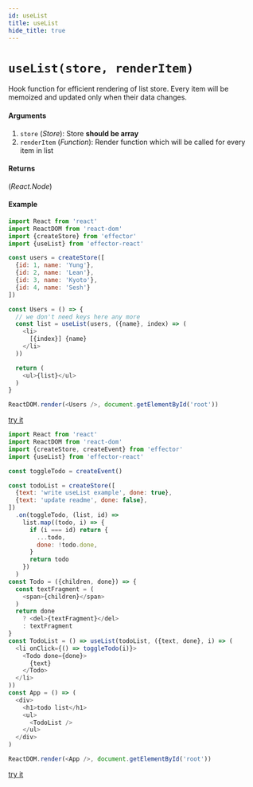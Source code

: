 ```yaml
---
id: useList
title: useList
hide_title: true
---
```


# `useList(store, renderItem)`
Hook function for efficient rendering of list store.
Every item will be memoized and updated only when their data changes.

#### Arguments

1. `store` (_Store_): Store **should be array**
2. `renderItem` (_Function_): Render function which will be called for every item in list

#### Returns

(_React.Node_)

#### Example

```js try
import React from 'react'
import ReactDOM from 'react-dom'
import {createStore} from 'effector'
import {useList} from 'effector-react'

const users = createStore([
  {id: 1, name: 'Yung'},
  {id: 2, name: 'Lean'},
  {id: 3, name: 'Kyoto'},
  {id: 4, name: 'Sesh'}
])

const Users = () => {
  // we don't need keys here any more
  const list = useList(users, ({name}, index) => (
    <li>
      [{index}] {name}
    </li>
  ))

  return (
    <ul>{list}</ul>
  )
}

ReactDOM.render(<Users />, document.getElementById('root'))
```
[try it](https://share.effector.dev/JZ35Jjyr)

```js try
import React from 'react'
import ReactDOM from 'react-dom'
import {createStore, createEvent} from 'effector'
import {useList} from 'effector-react'

const toggleTodo = createEvent()

const todoList = createStore([
  {text: 'write useList example', done: true},
  {text: 'update readme', done: false},
])
  .on(toggleTodo, (list, id) =>
    list.map((todo, i) => {
      if (i === id) return {
        ...todo,
        done: !todo.done,
      }
      return todo
    })
  )
const Todo = ({children, done}) => {
  const textFragment = (
    <span>{children}</span>
  )
  return done
    ? <del>{textFragment}</del>
    : textFragment
}
const TodoList = () => useList(todoList, ({text, done}, i) => (
  <li onClick={() => toggleTodo(i)}>
    <Todo done={done}>
      {text}
    </Todo>
  </li>
))
const App = () => (
  <div>
    <h1>todo list</h1>
    <ul>
      <TodoList />
    </ul>
  </div>
)

ReactDOM.render(<App />, document.getElementById('root'))

```
[try it](https://share.effector.dev/GQjYp0Bn)
